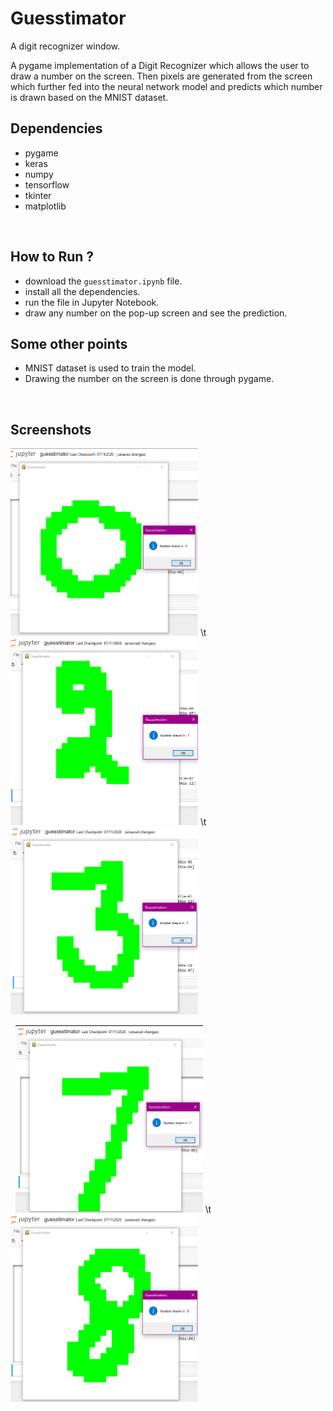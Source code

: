 # Guesstimator
A digit recognizer window.

A pygame implementation of a Digit Recognizer which allows the user to draw a number on the screen. Then pixels are generated from the screen which further fed into the neural network model and predicts which number is drawn based on the MNIST dataset.

## Dependencies
- pygame
- keras
- numpy
- tensorflow
- tkinter
- matplotlib

&nbsp;
## How to Run ?
- download the ```guesstimator.ipynb``` file.
- install all the dependencies.
- run the file in Jupyter Notebook.
- draw any number on the pop-up screen and see the prediction.

## Some other points
- MNIST dataset is used to train the model.
- Drawing the number on the screen is done through pygame.

&nbsp;

## Screenshots
<img src="0.png" width="300" height = "300"/>  \t  <img src="2.png" width="300" height = "300"/>  \t  <img src="3.png" width="300" height = "300"/>

&nbsp;
<img src="7.png" width="300" height = "300"/>  \t  <img src="8.png" width="300" height = "300"/>
